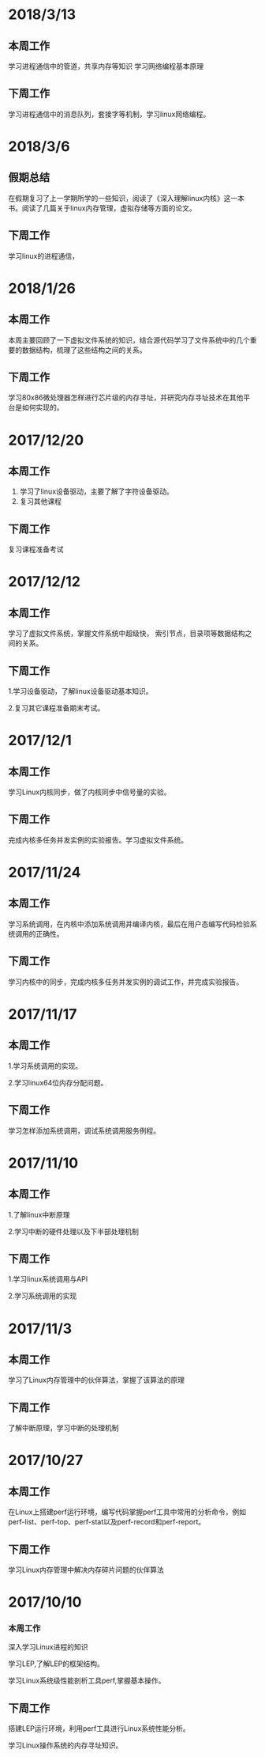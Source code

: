 # 2018/3/13
## 本周工作
学习进程通信中的管道，共享内存等知识
学习网络编程基本原理
## 下周工作
学习进程通信中的消息队列，套接字等机制，学习linux网络编程。
# 2018/3/6
## 假期总结
在假期复习了上一学期所学的一些知识，阅读了《深入理解linux内核》这一本书。阅读了几篇关于linux内存管理，虚拟存储等方面的论文。
## 下周工作
学习linux的进程通信，
# 2018/1/26
## 本周工作
本周主要回顾了一下虚拟文件系统的知识，结合源代码学习了文件系统中的几个重要的数据结构，梳理了这些结构之间的关系。
## 下周工作
学习80x86微处理器怎样进行芯片级的内存寻址，并研究内存寻址技术在其他平台是如何实现的。
# 2017/12/20
## 本周工作
1. 学习了linux设备驱动，主要了解了字符设备驱动。
2. 复习其他课程
## 下周工作
复习课程准备考试
# 2017/12/12
## 本周工作
学习了虚拟文件系统，掌握文件系统中超级快， 索引节点，目录项等数据结构之间的关系。
## 下周工作
1.学习设备驱动，了解linux设备驱动基本知识。

2.复习其它课程准备期末考试。
# 2017/12/1
## 本周工作
学习Linux内核同步，做了内核同步中信号量的实验。
## 下周工作
完成内核多任务并发实例的实验报告。学习虚拟文件系统。

# 2017/11/24
## 本周工作
学习系统调用，在内核中添加系统调用并编译内核，最后在用户态编写代码检验系统调用的正确性。

## 下周工作
学习内核中的同步，完成内核多任务并发实例的调试工作，并完成实验报告。
# 2017/11/17
## 本周工作
1.学习系统调用的实现。

2.学习linux64位内存分配问题。
## 下周工作
学习怎样添加系统调用，调试系统调用服务例程。

# 2017/11/10
## 本周工作
1.了解linux中断原理

2.学习中断的硬件处理以及下半部处理机制
## 下周工作
1.学习linux系统调用与API

2.学习系统调用的实现
# 2017/11/3
## 本周工作

学习了Linux内存管理中的伙伴算法，掌握了该算法的原理

## 下周工作

了解中断原理，学习中断的处理机制

# 2017/10/27
## 本周工作

在Linux上搭建perf运行环境，编写代码掌握perf工具中常用的分析命令，例如perf-list、perf-top、perf-stat以及perf-record和perf-report。

## 下周工作

学习Linux内存管理中解决内存碎片问题的伙伴算法


# 2017/10/10

### 本周工作

深入学习Linux进程的知识

学习LEP,了解LEP的框架结构。

学习Linux系统级性能剖析工具perf,掌握基本操作。

## 下周工作

搭建LEP运行环境，利用perf工具进行Linux系统性能分析。

学习Linux操作系统的内存寻址知识。
